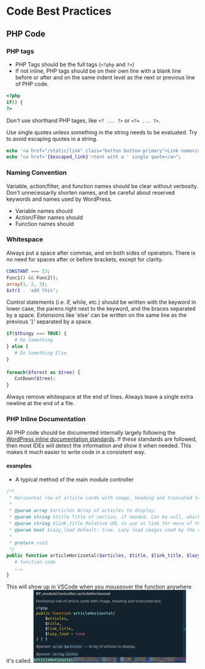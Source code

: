 # Code Best Practices

## PHP Code

### PHP tags

- PHP Tags should be the full tags (`<?php` and `?>`)
- If not inline, PHP tags should be on their own line with a blank line before or after and on the same indent level as the next or previous line of PHP code.

```php
<?php
if() {
?>
```

Don't use shorthand PHP tages, like `<? ... ?>` or `<?= ... ?>`.

Use single quotes unless something in the string needs to be evaluated. Try to avoid escaping quotes in a string.

```php
echo '<a href="/static/link" class="button button-primary">Link name</a>';
echo "<a href='{$escaped_link}'>text with a ' single quote</a>";
```

### Naming Convention

Variable, action/filter, and function names should be clear without verbosity. Don't unnecessarily shorten names, and be careful about reserved keywords and names used by WordPress.

- Variable names should
- Action/Filter names should
- Function names should

### Whitespace

Always put a space after commas, and on both sides of operators. There is no need for spaces after or before brackets, except for clarity.

```php
CONSTANT === 23;
Func1() && Func2();
array(1, 2, 3);
$str1 . 'add this';
```

Control statements (i.e. if, while, etc.) should be written with the keyword in lower case, the parens right next to the keyword, and the braces separated by a space. Extensions like 'else' can be written on the same line as the previous '}' separated by a space.

```php
if($thingy === TRUE) {
   # Do Something
} else {
   # Do Something Else
}

foreach($forest as $tree) {
   CutDown($tree);
}
```

Always remove whitespace at the end of lines. Always leave a single extra newline at the end of a file.

### PHP Inline Documentation

All PHP code should be documented internally largely following the [WordPress inline documentation standards](https://developer.wordpress.org/coding-standards/inline-documentation-standards/php/). If these standards are followed, then most IDEs will detect the information and show it when needed. This makes it much easier to write code in a consistent way.

#### examples

- A typical method of the main module controller

```php
/**
 * Horizontal row of article cards with image, heading and truncated text.
 * 
 * @param array $articles Array of articles to display.
 * @param string $title Title of section, if needed. Can be null, which eliminates it.
 * @param string $link_title Relative URL to use as link for more of the same.
 * @param bool $lazy_load Default: true. Lazy load images used by the cards.
 * 
 * @return void 
 */
public function articleHorizontal($articles, $title, $link_title, $lazy_load = true) {
   # function code
   ...
}
```
This will show up in VSCode when you mouseover the function anywhere it's called.
![WP inline docs - VSCode popup](img/InlineDocs-VSCode-Popup.webp)
